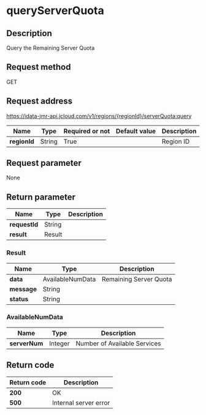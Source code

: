 # queryServerQuota


## Description
Query the Remaining Server Quota

## Request method
GET

## Request address
https://idata-jmr-api.jcloud.com/v1/regions/{regionId}/serverQuota:query

|Name|Type|Required or not|Default value|Description|
|---|---|---|---|---|
|**regionId**|String|True||Region ID|

## Request parameter
None


## Return parameter
|Name|Type|Description|
|---|---|---|
|**requestId**|String||
|**result**|Result||


### Result
|Name|Type|Description|
|---|---|---|
|**data**|AvailableNumData|Remaining Server Quota|
|**message**|String||
|**status**|String||
### AvailableNumData
|Name|Type|Description|
|---|---|---|
|**serverNum**|Integer|Number of Available Services|

## Return code
|Return code|Description|
|---|---|
|**200**|OK|
|**500**|Internal server error|
